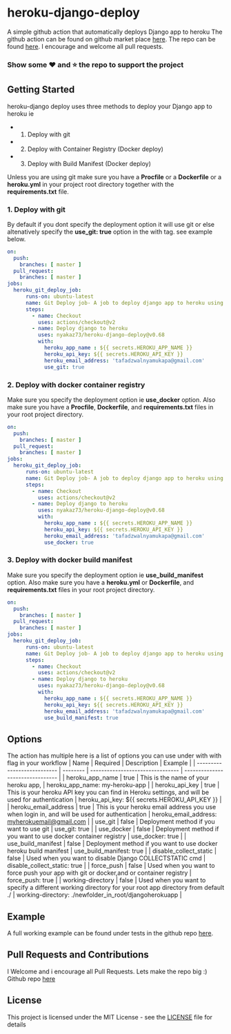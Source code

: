 # heroku-django-deploy
A simple github action that automatically deploys Django app to heroku
The github action can be found on github market place [here](https://github.com/marketplace/actions/heroku-django-deploy).
The repo can be found [here](https://github.com/nyakaz73/heroku-django-deploy). I encourage and welcome all pull requests.

### Show some :heart: and :star: the repo to support the project

## Getting Started
heroku-django deploy uses three methods to deploy your Django app to heroku ie
* 1. Deploy with git
* 2. Deploy with Container Registry (Docker deploy)
* 3. Deploy with Build Manifest (Docker deploy)

Unless you are using git make sure you have a **Procfile** or a **Dockerfile**  or a **heroku.yml** in your project root directory together with the **requirements.txt** file.

### 1. Deploy with git
By default if you dont specify the deployment option it will use git or else altenatively specify the **use_git: true** option in the with tag.  see example below.

```yml
on:
  push:
    branches: [ master ]
  pull_request:
    branches: [ master ]
jobs:
  heroku_git_deploy_job:
      runs-on: ubuntu-latest
      name: Git Deploy job- A job to deploy django app to heroku using git
      steps:
        - name: Checkout
          uses: actions/checkout@v2
        - name: Deploy django to heroku
          uses: nyakaz73/heroku-django-deploy@v0.68 
          with: 
            heroku_app_name : ${{ secrets.HEROKU_APP_NAME }}
            heroku_api_key: ${{ secrets.HEROKU_API_KEY }}
            heroku_email_address: 'tafadzwalnyamukapa@gmail.com'
            use_git: true
```
### 2. Deploy with docker container registry
Make sure you specify the deployment option ie **use_docker** option.
Also make sure you have a **Procfile**, **Dockerfile**, and **requirements.txt** files in your root project directory.
```yml
on:
  push:
    branches: [ master ]
  pull_request:
    branches: [ master ]
jobs:
  heroku_git_deploy_job:
      runs-on: ubuntu-latest
      name: Git Deploy job- A job to deploy django app to heroku using git
      steps:
        - name: Checkout
          uses: actions/checkout@v2
        - name: Deploy django to heroku
          uses: nyakaz73/heroku-django-deploy@v0.68 
          with: 
            heroku_app_name : ${{ secrets.HEROKU_APP_NAME }}
            heroku_api_key: ${{ secrets.HEROKU_API_KEY }}
            heroku_email_address: 'tafadzwalnyamukapa@gmail.com'
            use_docker: true
```

### 3. Deploy with docker build manifest
Make sure you specify the deployment option ie **use_build_manifest** option.
Also make sure you have a **heroku.yml** or **Dockerfile**, and **requirements.txt** files in your root project directory.

```yml
on:
  push:
    branches: [ master ]
  pull_request:
    branches: [ master ]
jobs:
  heroku_git_deploy_job:
      runs-on: ubuntu-latest
      name: Git Deploy job- A job to deploy django app to heroku using git
      steps:
        - name: Checkout
          uses: actions/checkout@v2
        - name: Deploy django to heroku
          uses: nyakaz73/heroku-django-deploy@v0.68
          with: 
            heroku_app_name : ${{ secrets.HEROKU_APP_NAME }}
            heroku_api_key: ${{ secrets.HEROKU_API_KEY }}
            heroku_email_address: 'tafadzwalnyamukapa@gmail.com'
            use_build_manifest: true
```

## Options
The action has multiple here is a list of options you can use  under with with flag in your workflow
| Name                        | Required  | Description                      | Example                          |
| --------------------------- | --------  | -------------------------------- | -------------------------------- |
|  heroku_app_name            |  true     | This is the name of your heroku app, | heroku_app_name: my-heroku-app |
|  heroku_api_key             |  true     | This is your heroku API key you can find in Heroku settings, and will be used for authentication  | heroku_api_key: ${{ secrets.HEROKU_API_KEY }} |
|  heroku_email_address       |  true     | This is your heroku email address you use when login in, and will be used for authentication | heroku_email_address: myherokuemail@gmail.com |
|  use_git                    |  false    | Deployment method if you want to use git | use_git: true |
|  use_docker                 |  false    | Deployment method if you want to use docker container registry | use_docker:  true |
|  use_build_manifest         |  false    | Deployment method if you want to use docker heroku build manifest | use_build_manifest: true |
|  disable_collect_static     |  false    | Used when you want to disable Django COLLECTSTATIC cmd | disable_collect_static: true |
|  force_push                 |  false    | Used when you want to force push your app with git or docker,and or container registry | force_push: true |
|  working-directory          |  false    | Used when you want to specify a different working directory for your root app directory from default ./ | working-directory: ./newfolder_in_root/djangoherokuapp |

## Example
A full working example can be found under tests in the github repo [here](https://github.com/nyakaz73/heroku-django-deploy/tree/master/tests/djangoherokuapp).

## Pull Requests and Contributions
I Welcome and i encourage all Pull Requests. Lets make the repo big :)
Github repo [here](https://github.com/nyakaz73/heroku-django-deploy)

## License

This project is licensed under the MIT License - see the [LICENSE](https://github.com/nyakaz73/heroku-django-deploy/blob/master/LICENSE) file for details

